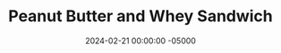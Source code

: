 ---
layout: post
title:  "Peanut Butter and Whey Sandwich"
date:   2024-02-21 00:00:00 -05000
categories: 
- Recipes
- Meme Recipes
permalink: /recipes/pb-whey
image: /assets/Food/Meme/PB Whey/pb-whey.jpg
ing: pbwhey-ing
facts: pbwhey-facts
Prep: 5
Rest: 
Cook: 
Source1: 
Source2: 
Description: I came up with this idea, as it rhymes with PB&J, and serves as a tastier and healthier option for the classic sandwich. The added proteins in the peanut butter and jelly serve to make the sandwich more filling, and without the added sugars of typical jelly or jam. To make it even better, serve this on my whole wheat bread, which is linked below<br><p><a href="ww-bread">100% Whole Wheat Bread</a></p>
Instructions: 
- For the peanut butter - in a small bowl or glass, combine peanut butter, PB2, and milk<br><br>

- For the jelly - In a small bowl, mash the banana. Mix with the protein powder and cinnamon.  Add some sweetner if you like (1/4 tsp, 1.25 g liquid monk fruit or stevia)<br><br>

- Bake in a preheated 350F oven for about 30 minutes or until a toothpick comes out almost clean, and internal temperature is around 205F.  Transfer to a wire rack to cool completely<br><br>

- Spread banana spread on one slice of bread. Spread the peanut butter on the other.
---